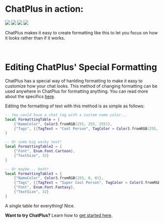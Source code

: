 # ChatPlus in action:

![](https://doy2mn9upadnk.cloudfront.net/uploads/default/original/4X/1/d/c/1dc20a43451bf79fce01be955b1c111fa4f8ce51.png)
![](https://doy2mn9upadnk.cloudfront.net/uploads/default/original/4X/2/1/b/21bbe813fa13ea43fd42de22d05d4f7e8b8e7143.png)
![](https://doy2mn9upadnk.cloudfront.net/uploads/default/original/4X/0/6/b/06b6002308a3dbb41fadaa451b8fe9dddbb27721.png)
![](https://doy2mn9upadnk.cloudfront.net/uploads/default/original/4X/6/9/b/69b6ac9e50e3c5c085258468b3a4f385df923d9d.png)

ChatPlus makes it easy to create formatting like this to let you focus on how it looks rather than if it works.

<br>

# Editing ChatPlus' Special Formatting

ChatPlus has a special way of hanlding formatting to make it easy to customize how your chat looks. This method of changing formatting can be used anywhere in ChatPlus for formatting anything. You can read more about the specifics [here](setup/gotchas.md).

Editing the formatting of text with this method is as simple as follows:

```lua
-- You could have a chat tag with a custom name color...
local FormattingTable = {
    {"NameColor", Color3.fromRGB(255, 255, 255)},
    {"Tags", {{TagText = "Cool Person", TagColor = Color3.fromRGB(255, 0, 0)}}}
}

-- Or some big wacky text!
local FormattingTable2 = {
    {"Font", Enum.Font.Cartoon},
    {"TextSize", 32}
}

-- Or maybe... both!
local FormattingTable3 = {
    {"NameColor", Color3.fromRGB(255, 0, 0)},
    {"Tags", {{TagText = "Super Cool Person", TagColor = Color3.fromRGB(0, 255, 0)}}},
    {"Font", Enum.Font.Fantasy},
    {"TextSize", 32}
}
```

A single table for everything! Nice.

**Want to try ChatPlus?** Learn how to [get started here](setup/getting-started.md).
